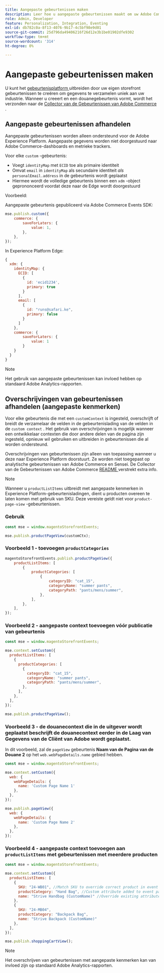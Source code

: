 ```yaml
---
title: Aangepaste gebeurtenissen maken
description: Leer hoe u aangepaste gebeurtenissen maakt om uw Adobe Commerce-gegevens te koppelen aan andere Adobe DX-producten.
role: Admin, Developer
feature: Personalization, Integration, Eventing
exl-id: db782c0a-8f13-4076-9b17-4c5bf98e9d01
source-git-commit: 25d796da49406216f26d12e3b1be01902dfe9302
workflow-type: tm+mt
source-wordcount: '314'
ht-degree: 0%

---
```


# Aangepaste gebeurtenissen maken

U kunt het [ gebeurtenisplatform ](events.md) uitbreiden door uw eigen storefront gebeurtenissen te creëren om gegevens te verzamelen uniek aan uw industrie. Wanneer u creeert en een douanegebeurtenis vormt, wordt het verzonden naar de [ Collector van de Gebeurtenissen van Adobe Commerce ](https://github.com/adobe/commerce-events/tree/main/packages/storefront-events-collector).

## Aangepaste gebeurtenissen afhandelen

Aangepaste gebeurtenissen worden alleen ondersteund voor de Adobe Experience Platform. Aangepaste gegevens worden niet doorgestuurd naar Adobe Commerce-dashboards en metrieke trackers.

Voor elke `custom` -gebeurtenis:

- Voegt `identityMap` met `ECID` toe als primaire identiteit
- Omvat `email` in `identityMap` als secundaire identiteit _als_ `personalEmail.address` in de gebeurtenis wordt geplaatst
- Hiermee wordt de volledige gebeurtenis binnen een `xdm` -object geprononceerd voordat deze naar de Edge wordt doorgestuurd

Voorbeeld:

Aangepaste gebeurtenis gepubliceerd via Adobe Commerce Events SDK:

```javascript
mse.publish.custom({
    commerce: {
        saveForLaters: {
            value: 1,
        },
    },
});
```

In Experience Platform Edge:

```javascript
{
  xdm: {
    identityMap: {
      ECID: [
        {
          id: 'ecid1234',
          primary: true
        }
      ],
      email: [
        {
          id: "runs@safari.ke",
          primary: false
        }
      ]
    },
    commerce: {
        saveForLaters: {
            value: 1
        }
    }
  }
}
```

>[!NOTE]
>
> Het gebruik van aangepaste gebeurtenissen kan invloed hebben op standaard Adobe Analytics-rapporten.

## Overschrijvingen van gebeurtenissen afhandelen (aangepaste kenmerken)

Voor elke gebeurtenis die met een `customContext` is ingesteld, overschrijft of breidt de verzamelaar de velden in de gebeurtenislading van de velden in de `custom context` . Het gebruik van overschrijvingen is mogelijk wanneer een ontwikkelaar contexten die door andere delen van de pagina zijn ingesteld, opnieuw wil gebruiken en uitbreiden in gebeurtenissen die al worden ondersteund.

Overschrijvingen van gebeurtenissen zijn alleen van toepassing wanneer u deze naar Experience Platform doorstuurt. Ze worden niet toegepast op analytische gebeurtenissen van Adobe Commerce en Sensei. De Collector van de Gebeurtenissen van Adobe Commerce [ README ](https://github.com/adobe/commerce-events/blob/e34bcfc0deca8d5ac1f9310fc1ee4c1becf4ffbb/packages/storefront-events-collector/README.md) verstrekt extra info.

>[!NOTE]
>
>Wanneer u `productListItems` uitbreidt met aangepaste kenmerken in Experience Platform-gebeurtenisladingen, dient u producten overeen te laten komen met gebruik van SKU. Deze vereiste geldt niet voor `product-page-view` -gebeurtenissen.

### Gebruik

```javascript
const mse = window.magentoStorefrontEvents;

mse.publish.productPageView(customCtx);
```

### Voorbeeld 1 - toevoegen `productCategories`

```javascript
magentoStorefrontEvents.publish.productPageView({
    productListItems: [
        {
            productCategories: [
                {
                    categoryID: "cat_15",
                    categoryName: "summer pants",
                    categoryPath: "pants/mens/summer",
                },
            ],
        },
    ],
});
```

### Voorbeeld 2 - aangepaste context toevoegen vóór publicatie van gebeurtenis

```javascript
const mse = window.magentoStorefrontEvents;

mse.context.setCustom({
  productListItems: [
    {
      productCategories: [
        {
          categoryID: "cat_15",
          categoryName: "summer pants",
          categoryPath: "pants/mens/summer",
        },
      ],
    },
  ],
});

mse.publish.productPageView();
```

### Voorbeeld 3 - de douanecontext die in de uitgever wordt geplaatst beschrijft de douanecontext eerder in de Laag van Gegevens van de Cliënt van Adobe wordt geplaatst.

In dit voorbeeld, zal de `pageView` gebeurtenis **Naam van de Pagina van de Douane 2** op het `web.webPageDetails.name` gebied hebben.

```javascript
const mse = window.magentoStorefrontEvents;

mse.context.setCustom({
  web: {
    webPageDetails: {
      name: 'Custom Page Name 1'
    },
  },
});

mse.publish.pageView({
  web: {
    webPageDetails: {
      name: 'Custom Page Name 2'
    },
  },
});
```

### Voorbeeld 4 - aangepaste context toevoegen aan `productListItems` met gebeurtenissen met meerdere producten

```javascript
const mse = window.magentoStorefrontEvents;

mse.context.setCustom({
  productListItems: [
    {
      SKU: "24-WB01", //Match SKU to override correct product in event payload
      productCategory: "Hand Bag", //Custom attribute added to event payload
      name: "Strive Handbag (CustomName)" //Override existing attribute with custom value in event payload
    },
    {
      SKU: "24-MB04",
      productCategory: "Backpack Bag",
      name: "Strive Backpack (CustomName)"
    },
  ],
});

mse.publish.shoppingCartView();
```

>[!NOTE]
>
> Het overschrijven van gebeurtenissen met aangepaste kenmerken kan van invloed zijn op standaard Adobe Analytics-rapporten.
